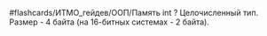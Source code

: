 #flashcards/ИТМО_гейдев/ООП/Память
int
?
Целочисленный тип. Размер - 4 байта (на 16-битных системах - 2 байта).
